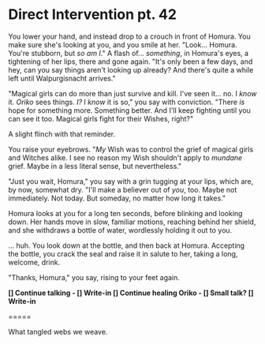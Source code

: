 # Direct Intervention pt. 42

You lower your hand, and instead drop to a crouch in front of Homura. You make sure she's looking at you, and you smile at her. "Look... Homura. You're stubborn, but *so am I*." A flash of... *something*, in Homura's eyes, a tightening of her lips, there and gone again. "It's only been a few days, and hey, can you say things aren't looking up already? And there's quite a while left until Walpurgisnacht arrives."

"Magical girls can do more than just survive and kill. I've seen it... no. I *know* it. *Oriko* sees things. *I?* I *know* it is so," you say with conviction. "There *is* hope for something more. Something better. And I'll keep fighting until you can see it too. Magical girls fight for their Wishes, right?"

A slight flinch with that reminder.

You raise your eyebrows. "*My* Wish was to control the grief of magical girls and Witches alike. I see no reason my Wish shouldn't apply to *mundane* grief. Maybe in a less literal sense, but nevertheless."

"Just you wait, Homura," you say with a grin tugging at your lips, which are, by now, somewhat dry. "I'll make a believer out of *you*, too. Maybe not immediately. Not today. But someday, no matter how long it takes."

Homura looks at you for a long ten seconds, before blinking and looking down. Her hands move in slow, familiar motions, reaching behind her shield, and she withdraws a bottle of water, wordlessly holding it out to you.

... huh. You look down at the bottle, and then back at Homura. Accepting the bottle, you crack the seal and raise it in salute to her, taking a long, welcome, drink.

"Thanks, Homura," you say, rising to your feet again.

**\[] Continue talking
\- \[] Write-in
\[] Continue healing Oriko
\- \[] Small talk?
\[] Write-in**

\=====​

What tangled webs we weave.
